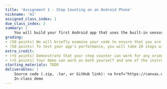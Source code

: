 ```yaml
---
title: 'Assignment 1 - Step Counting on an Android Phone'
nickname: 'A1'
assigned_class_index: 1
due_class_index: 3
summary: |
    You will build your first Android app that uses the built-in sensors for something useful. This app will count the number of steps that you have taken and show that number on the screen. You will be using the raw data from the accelerometer and/or gyroscope to complete this task. The data will require some very simple signal processing. You can use peak detection, zero crossing, or your own technique for counting. You can assume the user only holds the phone in a fixed posture in their hands. You are welcome to assume a different placement or posture of the phone, but please be sure to document how the device needs to be held somewhere on the interface.
grading:
- (50 points) We will briefly examine your code to ensure that you are using some form of signal processing to calculate a step count.
- (50 points) To test your app's performance, you will take 20 steps with the phone in your hand during class. -5 points for each extra or missing step.
extra_credit:
- (+5 points) Demonstrate that your step counter can work for any orientation (e.g., in hand face up, up against the ear). You can assume that the phone will stay in roughly the same orientation the whole time.
- (+5 points) Your demo can work on both yourself and one of the instructors.
starting_materials: TODO
deliverables: |
    Source code (.zip, .tar, or GitHub link): <a href="https://canvas.uw.edu/courses/1131076/assignments/4143491" target="_blank">link</a><br/>
    In-class demo
---
```

